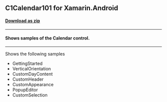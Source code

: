 ## C1Calendar101 for Xamarin.Android
#### [Download as zip](https://downgit.github.io/#/home?url=https://github.com/GrapeCity/ComponentOne-Xamarin-Samples/tree/master/Android/C1Calendar101)
____
#### Shows samples of the Calendar control.
____
Shows the following samples


* GettingStarted
* VerticalOrientation
* CustomDayContent
* CustomHeader
* CustomAppearance
* PopupEditor
* CustomSelection

	
